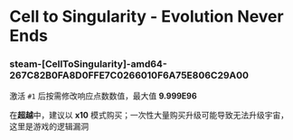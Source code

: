 # Cell to Singularity - Evolution Never Ends

### steam-[CellToSingularity]-amd64-267C82B0FA8D0FFE7C0266010F6A75E806C29A00
激活 `#1` 后按需修改响应点数数值，最大值 **9.999E96**

在**超越**中，建议以 **x10** 模式购买；一次性大量购买升级可能导致无法升级宇宙，这里是游戏的逻辑漏洞
